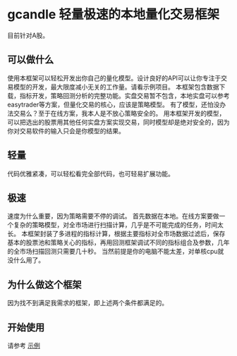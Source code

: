 # gcandle 轻量极速的本地量化交易框架

目前针对A股。

## 可以做什么
使用本框架可以轻松开发出你自己的量化模型。设计良好的API可以让你专注于交易模型的开发，最大限度减小无关的工作量。请看示例项目。
本框架包含数据下载，指标开发，策略回测分析的完整功能。实盘交易暂不包含，本地实盘可以参考easytrader等方案，但量化交易的核心，应该是策略模型。
有了模型，还怕没办法交易么？至于在线方案，我本人是不放心策略安全的。
用本框架开发的模型，可以把选出的股票用其他任何实盘方案实现交易，同时模型却是绝对安全的，因为你对交易软件的输入只会是你模型的结果。

## 轻量
代码优雅紧凑，可以轻松看完全部代码，也可轻易扩展功能。

## 极速
速度为什么重要，因为策略需要不停的调试。
首先数据在本地。在线方案要做一个复杂的策略模型，对全市场进行扫描计算，几乎是不可能完成的任务，时间太长。
本框架封装了多进程的指标计算，根据主要指标对全市场数据过滤后，保存基本的股票池和策略关心的指标，再用回测框架调试不同的指标组合及参数，几年的全市场扫描回测只需要几十秒。
当然前提是你的电脑不能太差，对单核cpu就没什么用了。

## 为什么做这个框架
因为找不到满足我需求的框架，即上述两个条件都满足的。

## 开始使用
请参考 [示例](https://github.com/yangchanghua/gcandle_client)
